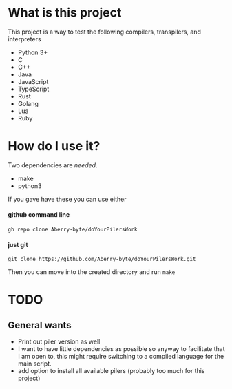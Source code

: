 # What is this project

This project is a way to test the following compilers, transpilers, and interpreters

- Python 3+
- C
- C++
- Java
- JavaScript
- TypeScript
- Rust
- Golang
- Lua
- Ruby

# How do I use it?

Two dependencies are *needed*.
- make
- python3

If you gave have these you can use either

####  github command line
    gh repo clone Aberry-byte/doYourPilersWork
####  just git
    git clone https://github.com/Aberry-byte/doYourPilersWork.git

Then you can move into the created directory and run `make`

# TODO

## General wants
- Print out piler version as well
- I want to have little dependencies as possible so anyway to facilitate that I am open to, this might require switching to a compiled language for the main script.
- add option to install all available pilers (probably too much for this project)
